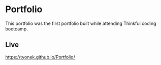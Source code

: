 # Portfolio

This portfolio was the first portfolio built while attending Thinkful coding bootcamp. 

## Live
https://tyonek.github.io/Portfolio/
